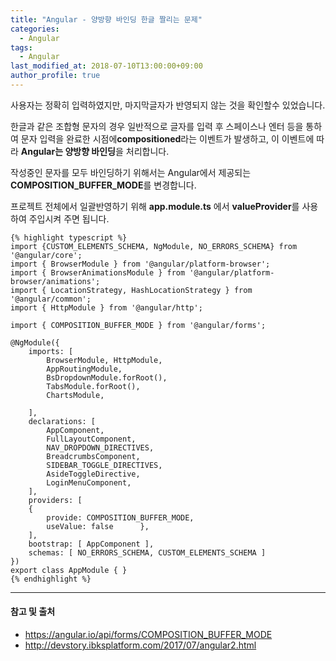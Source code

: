```yaml
---
title: "Angular - 양방향 바인딩 한글 짤리는 문제"
categories: 
  - Angular
tags:
  - Angular
last_modified_at: 2018-07-10T13:00:00+09:00
author_profile: true
---
```

사용자는 정확히 입력하였지만, 마지막글자가 반영되지 않는 것을 확인할수 있었습니다.

한글과 같은 조합형 문자의 경우 일반적으로 글자를 입력 후 스페이스나 엔터 등을 통하여 문자 입력을 완료한 시점에**compositioned**라는 이벤트가 발생하고, 이 이벤트에 따라 **Angular는 양방향 바인딩**을 처리합니다.

작성중인 문자를 모두 바인딩하기 위해서는 Angular에서 제공되는 **COMPOSITION_BUFFER_MODE**를 변경합니다.

프로젝트 전체에서 일괄반영하기 위해 **app.module.ts** 에서 **valueProvider**를 사용하여 주입시켜 주면 됩니다.

    {% highlight typescript %}
    import {CUSTOM_ELEMENTS_SCHEMA, NgModule, NO_ERRORS_SCHEMA} from '@angular/core';
    import { BrowserModule } from '@angular/platform-browser';
    import { BrowserAnimationsModule } from '@angular/platform-browser/animations';
    import { LocationStrategy, HashLocationStrategy } from '@angular/common';
    import { HttpModule } from '@angular/http';

    import { COMPOSITION_BUFFER_MODE } from '@angular/forms';

    @NgModule({
        imports: [
            BrowserModule, HttpModule,
            AppRoutingModule,
            BsDropdownModule.forRoot(),
            TabsModule.forRoot(),
            ChartsModule,
        
        ],
        declarations: [
            AppComponent,
            FullLayoutComponent,
            NAV_DROPDOWN_DIRECTIVES,
            BreadcrumbsComponent,
            SIDEBAR_TOGGLE_DIRECTIVES,
            AsideToggleDirective,
            LoginMenuComponent,
        ],
        providers: [
        {
            provide: COMPOSITION_BUFFER_MODE,
            useValue: false      },
        ],
        bootstrap: [ AppComponent ],
        schemas: [ NO_ERRORS_SCHEMA, CUSTOM_ELEMENTS_SCHEMA ]
    })
    export class AppModule { }
    {% endhighlight %}


---
#### 참고 및 출처

- <https://angular.io/api/forms/COMPOSITION_BUFFER_MODE>
- <http://devstory.ibksplatform.com/2017/07/angular2.html>